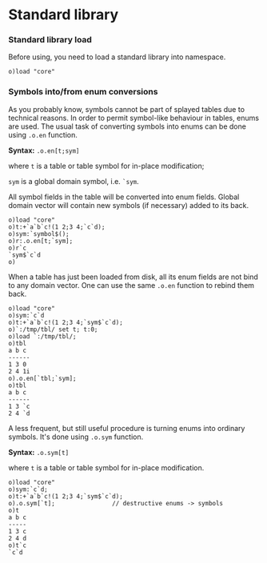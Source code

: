 # Standard library


### Standard library load

Before using, you need to load a standard library into namespace.

```o
o)load "core"
```

### Symbols into/from enum conversions

As you probably know, symbols cannot be part of splayed tables due to technical reasons. In order to permit symbol-like behaviour in tables, enums are used. The usual task of converting symbols into enums can be done using ```.o.en``` function.

**Syntax:** ```.o.en[t;sym]```

where ```t``` is a table or table symbol for in-place modification;

```sym``` is a global domain symbol, i.e. ``` `sym ```.

All symbol fields in the table will be converted into enum fields. Global domain vector will contain new symbols (if necessary) added to its back.

```o
o)load "core"
o)t:+`a`b`c!(1 2;3 4;`c`d);
o)sym:`symbol$();
o)r:.o.en[t;`sym];
o)r`c
`sym$`c`d
o)
```

When a table has just been loaded from disk, all its enum fields are not bind to any domain vector. One can use the same ```.o.en``` function to rebind them back.

```o
o)load "core"
o)sym:`c`d
o)t:+`a`b`c!(1 2;3 4;`sym$`c`d);
o)`:/tmp/tbl/ set t; t:0;
o)load `:/tmp/tbl/;
o)tbl
a b c
------
1 3 0
2 4 1i
o).o.en[`tbl;`sym];
o)tbl
a b c
------
1 3 `c
2 4 `d
```

A less frequent, but still useful procedure is turning enums into ordinary symbols. It's done using ```.o.sym``` function.

**Syntax:** ```.o.sym[t]```

where ```t``` is a table or table symbol for in-place modification.

```o
o)load "core"
o)sym:`c`d;
o)t:+`a`b`c!(1 2;3 4;`sym$`c`d);
o).o.sym[`t];                // destructive enums -> symbols
o)t
a b c
-----
1 3 c
2 4 d
o)t`c
`c`d
```
